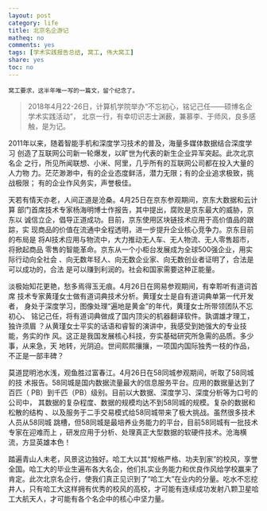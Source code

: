 ```yaml
---
layout: post
category: life
title: 北京名企游记
matheq: no
comments: yes
tags: [学术实践报告总结, 窝工, 伟大窝工]
share: yes
toc: no
---
```

	窝工要求，这半年唯一写的一篇文，留个纪念了。

> 2018年4月22-26日，计算机学院举办“不忘初心，铭记己任——硕博名企学术实践活动”，
> 北京一行，有幸叨识志士渊薮，兼慕李、于师风，良多感触，是为记。

2011年以来，随着智能手机和深度学习技术的普及，海量多媒体数据结合深度学习
创造了互联网公司新一轮爆发，以旷世为代表的新生企业异军突起。此次北京名企
之行，所见所闻联想、小米、阿里，几乎所有的互联网公司都在投入大量的人力物
力。茫茫渺渺中，有的企业态度鲜活，潜力无限；有的企业追求极致，挑战极限；
有的企业作风务实，声誉极佳。

天若有情天亦老，人间正道是沧桑。4月25日在京东参观期间，京东大数据和云计算
部门首席技术专家杨海明博士作报告，其中提出，腐败是京东最大的威胁，京东以
诚信立企，倡导正道成功。目前，京东使用区块链技术应用于高价值品的跟踪，实
现商品的价值在流通中全程透明，进一步提升企业核心竞争力。京东目前的布局是
将AI技术应用与物流中，大力推动无人车、无人物流、无人零售超市，将掀起商品
零售的智能革命。京东从一个小柜台发展成为全球500强企业，用实际行动向全社会
、向无数年轻人、向无数企业家、向无数创业者证明了，合法是可以成功的，合法
是可以赚到利润的。社会和国家需要这种正能量。

淡极始知花更艳，愁多焉得玉无痕。4月26日在网易参观期间，有幸聆听有道词首席
技术专家黄瑾女士做有道词典技术分析。黄瑾女士是自有道词典单第一代开发者，
身处于深度学习，图像处理“遍地是黄金”的年代，黄瑾女士所带领团队不忘初心、
铭记己任，将有道词典做成了国内顶尖的机器翻译软件。孰谓雄才理工，独许须眉
？从黄瑾女士平实的话语和睿智的演讲中，我感受到她强大的专业技能，务实的作
风。这正是我国发展核心科技，夯实基础研究所急需的品质。多少事，从来急，天
地转，光阴迫。世间熙熙攘攘，一项国内国际独秀一枝的作品，不正是一部丰碑？

莫道昆明池水浅，观鱼胜过富春江。4月26日在58同城参观期间，听取了58同城的技
术报告。58同城是国内数据流量最大的信息服务平台。应用的数据量达到了百匹（
PB）到千匹（PB）级别。目前以大数据、深度学习、深度分析等为口号的公司中，
其数据的复杂程度、数据的规模均达不到58同城的规模。复杂的数据和松散的结构
、以及服务于二手交易模式给58同城带来了极大挑战。虽然很多技术人员从58同城
跳槽，但58同城是最培养业务能力的平台，目前58同城有一批技术专家在迎难而上
，研发应用于分析、处理真正大型数据的软硬件技术。沧海横流，方显英雄本色！

踏遍青山人未老，风景这边独好。哈工大以其“规格严格、功夫到家”的校风，享誉
全国。哈工大的毕业生遍布各大名企，他们扎实业务能力和优良作风给学校赢来了
肯定。此次北京名企行，使我们真正见识到了“哈工大”在业内的分量。吃水不忘挖
井人，只有哈工大这样拥有优秀的校风的高校，才可能有连续成功发射八颗卫星哈
工大航天人，才可能有各个名企中的核心中坚力量。

